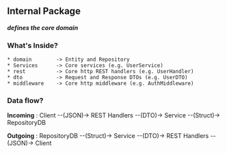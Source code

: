 ## Internal Package
**_defines the core domain_**


### What's Inside?

    * domain        -> Entity and Repository
    * Services      -> Core services (e.g. UserService)
    * rest          -> Core http REST handlers (e.g. UserHandler)
    * dto           -> Request and Response DTOs (e.g. UserDTO)
    * middleware    -> Core http middleware (e.g. AuthMiddleware)

### Data flow?

**Incoming** : Client --(JSON)-> REST Handlers --(DTO)-> Service --(Struct)-> RepositoryDB

**Outgoing** : RepositoryDB --(Struct)-> Service --(DTO)-> REST Handlers --(JSON)-> Client